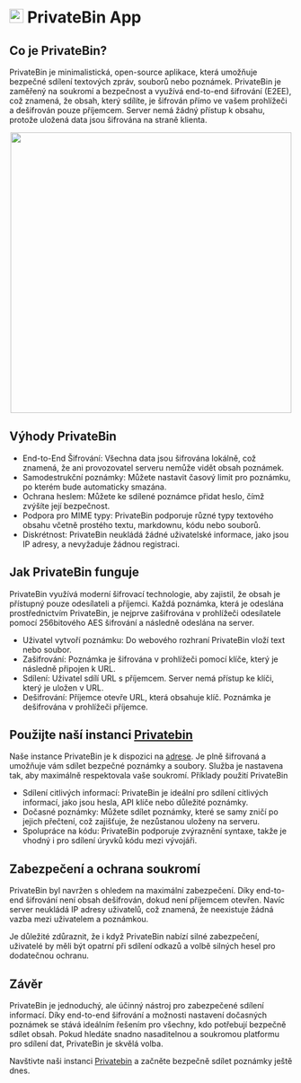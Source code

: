 # <img src="/img/privatebin-logo.png" width="25px"> PrivateBin App

## Co je PrivateBin?

PrivateBin je minimalistická, open-source aplikace, která umožňuje bezpečné sdílení textových zpráv, souborů nebo poznámek. PrivateBin je zaměřený na soukromí a bezpečnost a využívá end-to-end šifrování (E2EE), což znamená, že obsah, který sdílíte, je šifrován přímo ve vašem prohlížeči a dešifrován pouze příjemcem. Server nemá žádný přístup k obsahu, protože uložená data jsou šifrována na straně klienta.

<center>
<img src="/img/privatebin_app.png" class="shadow" width="500px">
</center>


## Výhody PrivateBin

- End-to-End Šifrování: Všechna data jsou šifrována lokálně, což znamená, že ani provozovatel serveru nemůže vidět obsah poznámek.
- Samodestrukční poznámky: Můžete nastavit časový limit pro poznámku, po kterém bude automaticky smazána.
- Ochrana heslem: Můžete ke sdílené poznámce přidat heslo, čímž zvýšíte její bezpečnost.
- Podpora pro MIME typy: PrivateBin podporuje různé typy textového obsahu včetně prostého textu, markdownu, kódu nebo souborů.
- Diskrétnost: PrivateBin neukládá žádné uživatelské informace, jako jsou IP adresy, a nevyžaduje žádnou registraci.

## Jak PrivateBin funguje

PrivateBin využívá moderní šifrovací technologie, aby zajistil, že obsah je přístupný pouze odesílateli a příjemci. Každá poznámka, která je odeslána prostřednictvím PrivateBin, je nejprve zašifrována v prohlížeči odesílatele pomocí 256bitového AES šifrování a následně odeslána na server.

- Uživatel vytvoří poznámku: Do webového rozhraní PrivateBin vloží text nebo soubor.
- Zašifrování: Poznámka je šifrována v prohlížeči pomocí klíče, který je následně připojen k URL.
- Sdílení: Uživatel sdílí URL s příjemcem. Server nemá přístup ke klíči, který je uložen v URL.
- Dešifrování: Příjemce otevře URL, která obsahuje klíč. Poznámka je dešifrována v prohlížeči příjemce.

## Použijte naší instanci [Privatebin](https://privatebin.arch-linux.cz)

Naše instance PrivateBin je k dispozici na [adrese](https://privatebin.arch-linux.cz). Je plně šifrovaná a umožňuje vám sdílet bezpečné poznámky a soubory. Služba je nastavena tak, aby maximálně respektovala vaše soukromí.
Příklady použití PrivateBin

- Sdílení citlivých informací: PrivateBin je ideální pro sdílení citlivých informací, jako jsou hesla, API klíče nebo důležité poznámky.
- Dočasné poznámky: Můžete sdílet poznámky, které se samy zničí po jejich přečtení, což zajišťuje, že nezůstanou uloženy na serveru.
- Spolupráce na kódu: PrivateBin podporuje zvýraznění syntaxe, takže je vhodný i pro sdílení úryvků kódu mezi vývojáři.

## Zabezpečení a ochrana soukromí

PrivateBin byl navržen s ohledem na maximální zabezpečení. Díky end-to-end šifrování není obsah dešifrován, dokud není příjemcem otevřen. Navíc server neukládá IP adresy uživatelů, což znamená, že neexistuje žádná vazba mezi uživatelem a poznámkou.

Je důležité zdůraznit, že i když PrivateBin nabízí silné zabezpečení, uživatelé by měli být opatrní při sdílení odkazů a volbě silných hesel pro dodatečnou ochranu.
## Závěr

PrivateBin je jednoduchý, ale účinný nástroj pro zabezpečené sdílení informací. Díky end-to-end šifrování a možnosti nastavení dočasných poznámek se stává ideálním řešením pro všechny, kdo potřebují bezpečně sdílet obsah. Pokud hledáte snadno nasaditelnou a soukromou platformu pro sdílení dat, PrivateBin je skvělá volba.

Navštivte naši instanci [Privatebin](https://privatebin.arch-linux.cz) a začněte bezpečně sdílet poznámky ještě dnes.
